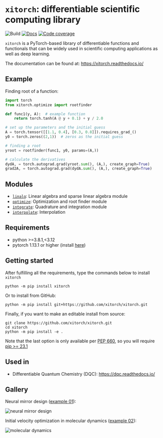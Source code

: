 # `xitorch`: differentiable scientific computing library

![Build](https://img.shields.io/github/workflow/status/xitorch/xitorch/CI)
[![Docs](https://img.shields.io/readthedocs/xitorch)](https://xitorch.readthedocs.io/)
[![Code coverage](https://img.shields.io/codecov/c/github/xitorch/xitorch)](https://codecov.io/gh/xitorch/xitorch)

`xitorch` is a PyTorch-based library of differentiable functions and functionals that
can be widely used in scientific computing applications as well as deep learning.

The documentation can be found at: https://xitorch.readthedocs.io/

## Example

Finding root of a function:

```python
import torch
from xitorch.optimize import rootfinder

def func1(y, A):  # example function
    return torch.tanh(A @ y + 0.1) + y / 2.0

# set up the parameters and the initial guess
A = torch.tensor([[1.1, 0.4], [0.3, 0.8]]).requires_grad_()
y0 = torch.zeros((2,1))  # zeros as the initial guess

# finding a root
yroot = rootfinder(func1, y0, params=(A,))

# calculate the derivatives
dydA, = torch.autograd.grad(yroot.sum(), (A,), create_graph=True)
grad2A, = torch.autograd.grad(dydA.sum(), (A,), create_graph=True)
```

## Modules

* [`linalg`](xitorch/linalg/): Linear algebra and sparse linear algebra module
* [`optimize`](xitorch/optimize/): Optimization and root finder module
* [`integrate`](xitorch/integrate/): Quadrature and integration module
* [`interpolate`](xitorch/interpolate/): Interpolation

## Requirements

* python >=3.8.1,<3.12
* pytorch 1.13.1 or higher (install [here](https://pytorch.org/))

## Getting started

After fulfilling all the requirements, type the commands below to install `xitorch`

    python -m pip install xitorch

Or to install from GitHub:

    python -m pip install git+https://github.com/xitorch/xitorch.git

Finally, if you want to make an editable install from source:

    git clone https://github.com/xitorch/xitorch.git
    cd xitorch
    python -m pip install -e .

Note that the last option is only available per [PEP 660](https://peps.python.org/pep-0660/), so you will require [pip >= 23.1](https://pip.pypa.io/en/stable/news/#v21-3)
    
## Used in

* Differentiable Quantum Chemistry (DQC): https://dqc.readthedocs.io/

## Gallery

Neural mirror design ([example 01](examples/01-mirror-design/)):

![neural mirror design](examples/01-mirror-design/images/mirror.gif)

Initial velocity optimization in molecular dynamics ([example 02](examples/02-molecular-dynamics/)):

![molecular dynamics](examples/02-molecular-dynamics/images/md.gif)
